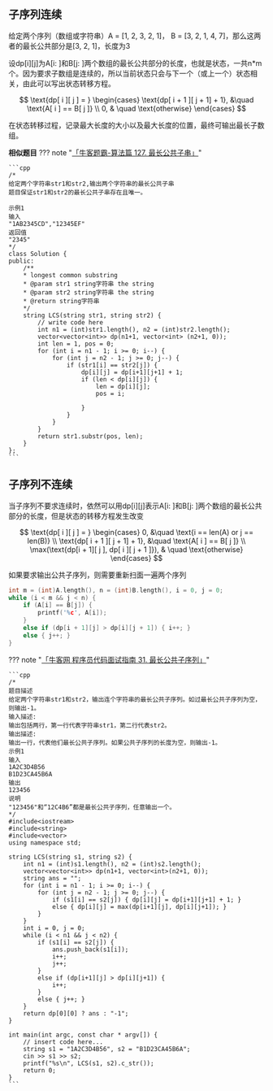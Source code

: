 ## 子序列连续
给定两个序列（数组或字符串）A = [1, 2, 3, 2, 1]， B = [3, 2, 1, 4, 7]，那么这两者的最长公共部分是[3, 2, 1]，长度为3

设dp[i][j]为A[i: ]和B[j: ]两个数组的最长公共部分的长度，也就是状态，一共n*m个。因为要求子数组是连续的，所以当前状态只会与下一个（或上一个）状态相关，由此可以写出状态转移方程。

$$
\text{dp[ i ][ j ] = }
\begin{cases}
\text{dp[ i + 1 ][ j + 1] + 1}, &\quad \text{A[ i ] == B[ j ]} \\
0, & \quad \text{otherwise}
\end{cases}
$$

在状态转移过程，记录最大长度的大小以及最大长度的位置，最终可输出最长子数组。

**相似题目**
??? note "[「牛客题霸-算法篇 127. 最长公共子串」](https://www.nowcoder.com/practice/f33f5adc55f444baa0e0ca87ad8a6aac?tpId=196&tqId=37132&rp=1&ru=%2Fta%2Fjob-code-total&qru=%2Fta%2Fjob-code-total%2Fquestion-ranking&tab=answerKey)"

    ```cpp
    /*
    给定两个字符串str1和str2,输出两个字符串的最长公共子串
    题目保证str1和str2的最长公共子串存在且唯一。

    示例1
    输入
    "1AB2345CD","12345EF"
    返回值
    "2345"
    */
    class Solution {
    public:
        /**
        * longest common substring
        * @param str1 string字符串 the string
        * @param str2 string字符串 the string
        * @return string字符串
        */
        string LCS(string str1, string str2) {
            // write code here
            int n1 = (int)str1.length(), n2 = (int)str2.length();
            vector<vector<int>> dp(n1+1, vector<int> (n2+1, 0));
            int len = 1, pos = 0;
            for (int i = n1 - 1; i >= 0; i--) {
                for (int j = n2 - 1; j >= 0; j--) {
                    if (str1[i] == str2[j]) {
                        dp[i][j] = dp[i+1][j+1] + 1;
                        if (len < dp[i][j]) {
                            len = dp[i][j];
                            pos = i;
                            
                        }
                    }
                }
            }
            return str1.substr(pos, len);
        }
    };
    ```

## 子序列不连续
当子序列不要求连续时，依然可以用dp[i][j]表示A[i: ]和B[j: ]两个数组的最长公共部分的长度，但是状态的转移方程发生改变

$$
\text{dp[ i ][ j ] = }
\begin{cases}
0, &\quad \text{i == len(A) or j == len(B)} \\
\text{dp[ i + 1 ][ j + 1] + 1}, &\quad \text{A[ i ] == B[ j ]} \\
\max(\text{dp[i + 1][ j ], dp[ i ][ j + 1 ]}), & \quad \text{otherwise}
\end{cases}
$$

如果要求输出公共子序列，则需要重新扫面一遍两个序列

```cpp
int m = (int)A.length(), n = (int)B.length(), i = 0, j = 0;
while (i < m && j < n) {
    if (A[i] == B[j]) {
        printf('%c', A[i]);
    }
    else if (dp[i + 1][j] > dp[i][j + 1]) { i++; }
    else { j++; }
}
```

??? note "[「牛客网 程序员代码面试指南 31. 最长公共子序列」](https://www.nowcoder.com/practice/4727c06b9ee9446cab2e859b4bb86bb8?tpId=101&tqId=33099&rp=1&ru=%2Fta%2Fprogrammer-code-interview-guide&qru=%2Fta%2Fprogrammer-code-interview-guide%2Fquestion-ranking&tab=answerKey)"

    ```cpp
    /*
    题目描述
    给定两个字符串str1和str2，输出连个字符串的最长公共子序列。如过最长公共子序列为空，则输出-1。
    输入描述:
    输出包括两行，第一行代表字符串str1，第二行代表str2。
    输出描述:
    输出一行，代表他们最长公共子序列。如果公共子序列的长度为空，则输出-1。
    示例1
    输入
    1A2C3D4B56
    B1D23CA45B6A
    输出
    123456
    说明
    "123456"和“12C4B6”都是最长公共子序列，任意输出一个。
    */
    #include<iostream>
    #include<string>
    #include<vector>
    using namespace std;

    string LCS(string s1, string s2) {
        int n1 = (int)s1.length(), n2 = (int)s2.length();
        vector<vector<int>> dp(n1+1, vector<int>(n2+1, 0));
        string ans = "";
        for (int i = n1 - 1; i >= 0; i--) {
            for (int j = n2 - 1; j >= 0; j--) {
                if (s1[i] == s2[j]) { dp[i][j] = dp[i+1][j+1] + 1; }
                else { dp[i][j] = max(dp[i+1][j], dp[i][j+1]); }
            }
        }
        int i = 0, j = 0;
        while (i < n1 && j < n2) {
            if (s1[i] == s2[j]) {
                ans.push_back(s1[i]);
                i++;
                j++;
            }
            else if (dp[i+1][j] > dp[i][j+1]) {
                i++;
            }
            else { j++; }
        }
        return dp[0][0] ? ans : "-1";
    }

    int main(int argc, const char * argv[]) {
        // insert code here...
        string s1 = "1A2C3D4B56", s2 = "B1D23CA45B6A";
        cin >> s1 >> s2;
        printf("%s\n", LCS(s1, s2).c_str());
        return 0;
    }
    ```
